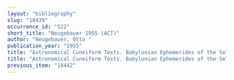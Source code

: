 ```yaml
---
layout: "bibliography"
slug: "18439"
occurrence_id: "522"
short_title: "Neugebauer 1955 (ACT)"
author: "Neugebauer, Otto "
publication_year: "1955"
title: "Astronomical Cuneiform Texts. Babylonian Ephemerides of the Seleucid Period for the Motion of the sun, the Moon, and the Planets"
title: "Astronomical Cuneiform Texts. Babylonian Ephemerides of the Seleucid Period for the Motion of the sun, the Moon, and the Planets"
previous_item: "18442"
---
```

